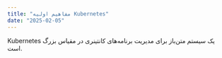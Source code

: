 ```yaml
---
title: "مفاهیم اولیه Kubernetes"
date: "2025-02-05"
---
```


Kubernetes یک سیستم متن‌باز برای مدیریت برنامه‌های کانتینری در مقیاس بزرگ است.
